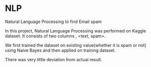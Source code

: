 # NLP

Natural Language Processing to find Email spam

In this project, Natural Language Processing was performed on Kaggle dataset. It consists of two columns , <text, spam>.

We first trained the dataset on existing value(whether it is spam or not) using Naive Bayes and then applied on training 
dataset. 

There was very little deviation from actual result.
